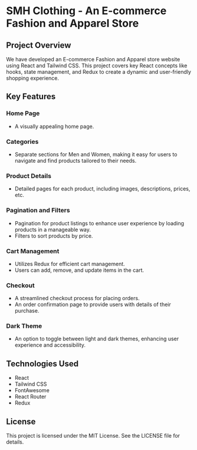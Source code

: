 # SMH Clothing - An E-commerce Fashion and Apparel Store

## Project Overview

We have developed an E-commerce Fashion and Apparel store website using React and Tailwind CSS. This project covers key React concepts like hooks, state management, and Redux to create a dynamic and user-friendly shopping experience.

## Key Features

### Home Page
- A visually appealing home page.

### Categories
- Separate sections for Men and Women, making it easy for users to navigate and find products tailored to their needs.

### Product Details
- Detailed pages for each product, including images, descriptions, prices, etc.

### Pagination and Filters
- Pagination for product listings to enhance user experience by loading products in a manageable way.
- Filters to sort products by price.

### Cart Management
- Utilizes Redux for efficient cart management.
- Users can add, remove, and update items in the cart.

### Checkout
- A streamlined checkout process for placing orders.
- An order confirmation page to provide users with details of their purchase.

### Dark Theme
- An option to toggle between light and dark themes, enhancing user experience and accessibility.

<!-- ### Language Translation
- An option to change content on the order placement page between Urdu and English. -->

## Technologies Used

- React
- Tailwind CSS
- FontAwesome
- React Router
- Redux

## License
This project is licensed under the MIT License. See the LICENSE file for details.

